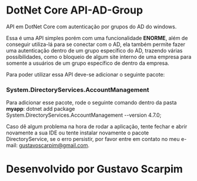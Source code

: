 # DotNet Core API-AD-Group #

API em DotNet Core com autenticação por grupos do AD do windows. 

<p>Essa é uma API simples porém com uma funcionalidade <b>ENORME</b>, além de conseguir utiliza-lá 
para se conectar com o AD, ela também permite fazer uma autenticação dentro de um grupo específico do AD, 
trazendo várias possíbilidades, como o bloqueio de algum site interno de uma empresa
para somente a usuários de um grupo específico de dentro da empresa.</p>

Para poder utilizar essa API deve-se adicionar o seguinte pacote:

<h3>System.DirectoryServices.AccountManagement</h3>

<p>Para adicionar esse pacote, rode o seguinte comando dentro da pasta <b>myapp</b>:
dotnet add package System.DirectoryServices.AccountManagement --version 4.7.0;</p>

Caso dê algum problema na hora de rodar a aplicação, tente fechar e abrir novamente a sua IDE ou tente instalar novamente o pacote DirectoryService, se o erro persistir, por favor entre em contato no meu e-mail: gustavoscarpim@gmail.com.

<h1>Desenvolvido por Gustavo Scarpim</h1>
